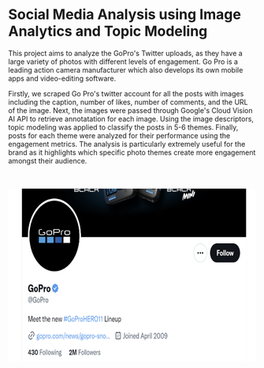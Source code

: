 # Social Media Analysis using Image Analytics and Topic Modeling

This project aims to analyze the GoPro's Twitter uploads, as they have a large variety of photos with different levels of engagement. Go Pro is a leading action camera manufacturer which also develops its own mobile apps and video-editing software. 

Firstly, we scraped Go Pro's twitter account for all the posts with images including the caption, number of likes, number of comments, and the URL of the image. Next, the images were passed through Google's Cloud Vision AI API to retrieve annotatation for each image. Using the image descriptors, topic modeling was applied to classify the posts in 5-6 themes. Finally, posts for each theme were analyzed for their performance using the engagement metrics. The analysis is particularly extremely useful for the brand as it highlights which specific photo themes create more engagement amongst their audience.
<br>
<br>
<br>

<p align="center">
  <img width="830" height="350" src="https://github.com/codebyvictor/Image-Analytics-on-Twitter/blob/ddbe63b263dcb93726aff882d1cc22e22d3b97a4/gopro.png">
</p>
